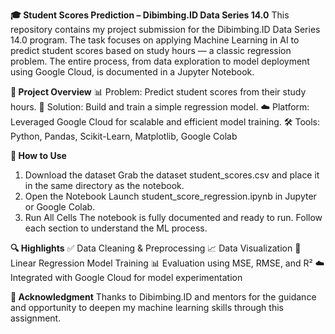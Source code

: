 **🎓 Student Scores Prediction – Dibimbing.ID Data Series 14.0**
This repository contains my project submission for the Dibimbing.ID Data Series 14.0 program. The task focuses on applying Machine Learning in AI to predict student scores based on study hours — a classic regression problem. The entire process, from data exploration to model deployment using Google Cloud, is documented in a Jupyter Notebook.

**📁 Project Overview**
📊 Problem: Predict student scores from their study hours.
🤖 Solution: Build and train a simple regression model.
☁️ Platform: Leveraged Google Cloud for scalable and efficient model training.
🛠️ Tools: Python, Pandas, Scikit-Learn, Matplotlib, Google Colab

**📌 How to Use**
1. Download the dataset
   Grab the dataset student_scores.csv and place it in the same directory as the notebook.
2. Open the Notebook
   Launch student_score_regression.ipynb in Jupyter or Google Colab.
3. Run All Cells
   The notebook is fully documented and ready to run. Follow each section to understand the ML process.

**🔍 Highlights**
✅ Data Cleaning & Preprocessing
📈 Data Visualization
🧠 Linear Regression Model Training
📊 Evaluation using MSE, RMSE, and R²
☁️ Integrated with Google Cloud for model experimentation

**🙌 Acknowledgment**
Thanks to Dibimbing.ID and mentors for the guidance and opportunity to deepen my machine learning skills through this assignment.
